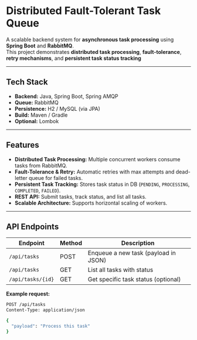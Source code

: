 # Distributed Fault-Tolerant Task Queue

A scalable backend system for **asynchronous task processing** using **Spring Boot** and **RabbitMQ**.  
This project demonstrates **distributed task processing**, **fault-tolerance**, **retry mechanisms**, and **persistent task status tracking**

---

## Tech Stack

- **Backend:** Java, Spring Boot, Spring AMQP  
- **Queue:** RabbitMQ  
- **Persistence:** H2 / MySQL (via JPA)  
- **Build:** Maven / Gradle  
- **Optional:** Lombok  

---

## Features

- **Distributed Task Processing:** Multiple concurrent workers consume tasks from RabbitMQ.  
- **Fault-Tolerance & Retry:** Automatic retries with max attempts and dead-letter queue for failed tasks.  
- **Persistent Task Tracking:** Stores task status in DB (`PENDING`, `PROCESSING`, `COMPLETED`, `FAILED`).  
- **REST API:** Submit tasks, track status, and list all tasks.  
- **Scalable Architecture:** Supports horizontal scaling of workers.  

---

## API Endpoints

| Endpoint | Method | Description |
|----------|--------|-------------|
| `/api/tasks` | POST | Enqueue a new task (payload in JSON) |
| `/api/tasks` | GET  | List all tasks with status |
| `/api/tasks/{id}` | GET | Get specific task status (optional) |

**Example request:**

```bash
POST /api/tasks
Content-Type: application/json

{
  "payload": "Process this task"
}
